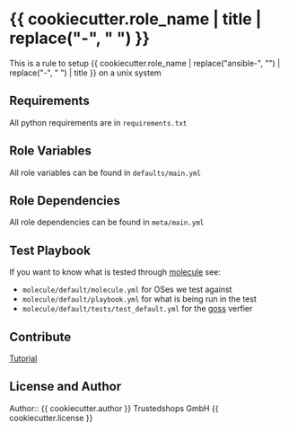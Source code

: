 # {{ cookiecutter.role_name | title | replace("-", " ") }}

This is a rule to setup {{ cookiecutter.role_name | replace("ansible-", "") | replace("-", " ") | title }} on a unix system

## Requirements

All python requirements are in `requirements.txt`

## Role Variables

All role variables can be found in `defaults/main.yml`

## Role Dependencies

All role dependencies can be found in `meta/main.yml`

## Test Playbook

If you want to know what is tested through [molecule](https://molecule.readthedocs.io/en/master/) see:

- `molecule/default/molecule.yml` for OSes we test against
- `molecule/default/playbook.yml` for what is being run in the test
- `molecule/default/tests/test_default.yml` for the [goss](https://goss.rocks) verfier

## Contribute

[Tutorial](http://kbroman.github.io/github_tutorial/pages/fork.html)

## License and Author

Author:: {{ cookiecutter.author }}
Trustedshops GmbH {{ cookiecutter.license }}
